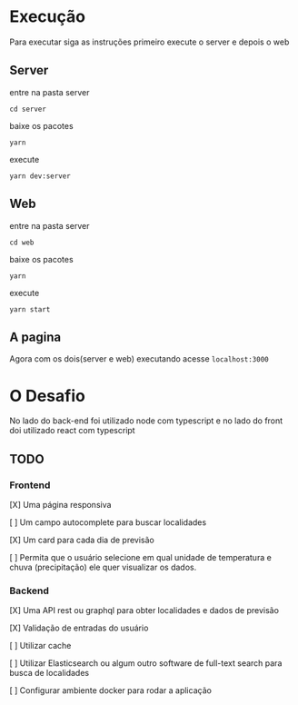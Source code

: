 # Execução

Para executar siga as instruções primeiro execute o server e depois o web

## Server

entre na pasta server

`cd server`

baixe os pacotes

`yarn`

execute

`yarn dev:server`

## Web

entre na pasta server

`cd web`

baixe os pacotes

`yarn`

execute

`yarn start`

## A pagina

Agora com os dois(server e web) executando acesse `localhost:3000`

# O Desafio

No lado do back-end foi utilizado node com typescript e no lado do front doi utilizado react com typescript

## TODO

### Frontend

[X] Uma página responsiva

[ ] Um campo autocomplete para buscar localidades

[X] Um card para cada dia de previsão

[ ] Permita que o usuário selecione em qual unidade de temperatura e chuva (precipitação) ele quer visualizar os dados.

### Backend

[X] Uma API rest ou graphql para obter localidades e dados de previsão

[X] Validação de entradas do usuário

[ ] Utilizar cache

[ ] Utilizar Elasticsearch ou algum outro software de full-text search para busca de localidades

[ ] Configurar ambiente docker para rodar a aplicação

